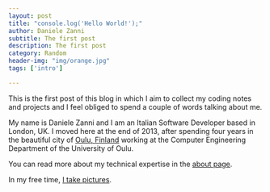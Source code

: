 ```yaml
---
layout: post
title: "console.log('Hello World!');"
author: Daniele Zanni
subtitle: The first post
description: The first post
category: Random
header-img: "img/orange.jpg"
tags: ['intro']

---
```


This is the first post of this blog in which I aim to collect my coding notes and projects and I feel obliged to spend a couple of words talking about me.

My name is Daniele Zanni and I am an Italian Software Developer based in London, UK. I moved here at the end of 2013, after spending four years in the beautiful city of [Oulu, Finland](https://goo.gl/maps/smtS9) working at the Computer Engineering Department of the University of Oulu.

You can read more about my technical expertise in the [about page](/about).

In my free time, [I take pictures](http://www.dzanni.com).